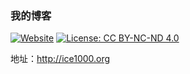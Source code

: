 ### 我的博客

[![Website](https://img.shields.io/website-available-down-brightgreen-red/http/ice1000.org.svg?label=ice1000.org)](http://ice1000.org)
[![License: CC BY-NC-ND 4.0](https://img.shields.io/badge/License-CC%20BY--NC--ND%204.0-lightgrey.svg)](http://creativecommons.org/licenses/by-nc-nd/4.0/)

地址：http://ice1000.org
